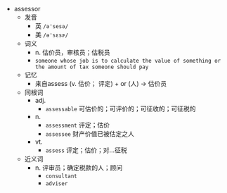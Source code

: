 - assessor
  - 发音
    - 英 `/ə'sesə/`
    - 美 `/ə'sɛsɚ/`
  - 词义
    - n. 估价员，审核员；估税员
    - `someone whose job is to calculate the value of something or the amount of tax someone should pay`
  - 记忆
    - 来自assess (v. 估价； 评定) + or (人) → 估价员
  - 同根词
    - adj.
      - `assessable` 可估价的；可评价的；可征收的；可征税的
    - n.
      - `assessment` 评定；估价
      - `assessee` 财产价值已被估定之人
    - vt.
      - `assess` 评定；估价；对…征税
  - 近义词
    - n. 评审员；确定税款的人；顾问
      - `consultant`
      - `adviser`
